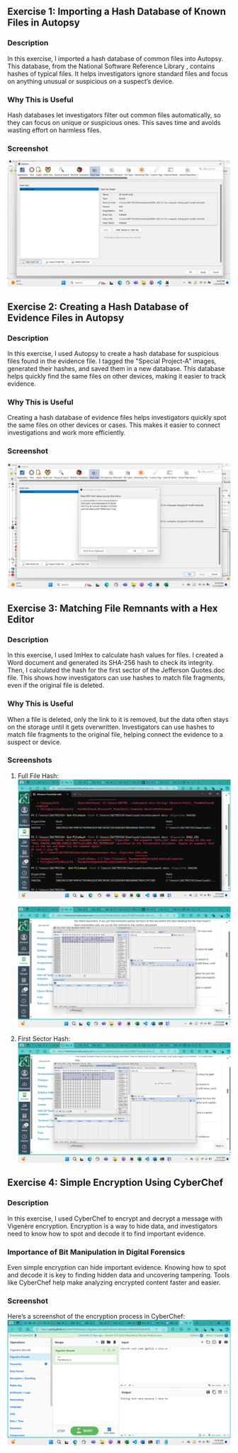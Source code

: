 ## Exercise 1: Importing a Hash Database of Known Files in Autopsy
### Description
In this exercise, I imported a hash database of common files into Autopsy. This database, from the National Software Reference Library , contains hashes of typical files. It helps investigators ignore standard files and focus on anything unusual or suspicious on a suspect’s device.

### Why This is Useful
Hash databases let investigators filter out common files automatically, so they can focus on unique or suspicious ones. This saves time and avoids wasting effort on harmless files.

### Screenshot
![Hash Set Screenshot](https://github.com/IanW25/df-mod4-tools/blob/main/Images/Mod%204%20Excercise%201%20Screenshot.png)


## Exercise 2: Creating a Hash Database of Evidence Files in Autopsy
### Description
In this exercise, I used Autopsy to create a hash database for suspicious files found in the evidence file. I tagged the "Special Project-A" images, generated their hashes, and saved them in a new database. This database helps quickly find the same files on other devices, making it easier to track evidence.

### Why This is Useful
Creating a hash database of evidence files helps investigators quickly spot the same files on other devices or cases. This makes it easier to connect investigations and work more efficiently.

### Screenshot
![Screenshot of Autopsy Hash Database with Evidence Files](https://github.com/IanW25/df-mod4-tools/blob/main/Images/Mod%204%20Excercise%202%20Screenshot.png)

## Exercise 3: Matching File Remnants with a Hex Editor
### Description
In this exercise, I used ImHex to calculate hash values for files. I created a Word document and generated its SHA-256 hash to check its integrity. Then, I calculated the hash for the first sector of the Jefferson Quotes.doc file. This shows how investigators can use hashes to match file fragments, even if the original file is deleted.

### Why This is Useful
When a file is deleted, only the link to it is removed, but the data often stays on the storage until it gets overwritten. Investigators can use hashes to match file fragments to the original file, helping connect the evidence to a suspect or device.

### Screenshots
1. Full File Hash:
   ![File Hash Screenshot 1](https://github.com/IanW25/df-mod4-tools/blob/main/Images/Mod%204%20Excercise%203%20Test%20Doc%20Hash%20Screenshot.png)

   ![File Hash Screenshot 2](https://github.com/IanW25/df-mod4-tools/blob/main/Images/Mod%204%20Excercise%203%20Test%20doc%20hash%20ImHex%20Screenshot.png)

2. First Sector Hash:
   ![First Sector Hash Screenshot](https://github.com/IanW25/df-mod4-tools/blob/83d13209dd4cc33661da5c728493b803c15cea5e/Mod%204%20Excercise%203%20Jeff%20Hash%20Screenshot.png)

## Exercise 4: Simple Encryption Using CyberChef

### Description
In this exercise, I used CyberChef to encrypt and decrypt a message with Vigenère encryption. Encryption is a way to hide data, and investigators need to know how to spot and decode it to find important evidence.

### Importance of Bit Manipulation in Digital Forensics
Even simple encryption can hide important evidence. Knowing how to spot and decode it is key to finding hidden data and uncovering tampering. Tools like CyberChef help make analyzing encrypted content faster and easier.

### Screenshot
Here’s a screenshot of the encryption process in CyberChef:
![CyberChef Encryption Screenshot](https://github.com/IanW25/df-mod4-tools/blob/main/Images/Mod%204%20Excercise%204%20Screenshot.png)
